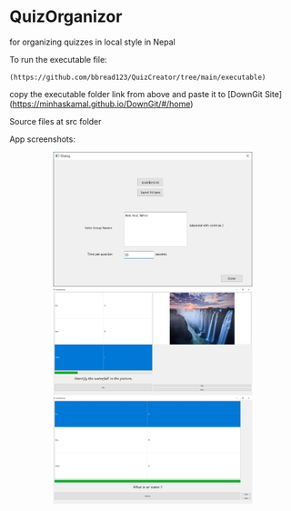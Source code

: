 # QuizOrganizor 
for organizing quizzes in local style in Nepal

To run the executable file:
```
(https://github.com/bbread123/QuizCreator/tree/main/executable)
```
copy the executable folder link from above and paste it to [DownGit Site] (https://minhaskamal.github.io/DownGit/#/home) 

Source files at src folder

App screenshots:
<p align="center">
  <img src="screenshots/quizfront.JPG" width="350" title="hover text">
  <img src="screenshots/quizWaterfall.JPG" width="350" alt="accessibility text">
  <img src="screenshots/quizBareQuestion.JPG" width="350" alt="accessibility text">
  
</p>

